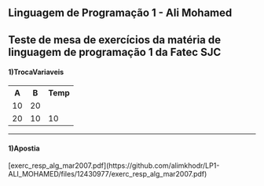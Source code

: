 <h2>Linguagem de Programação 1 - Ali Mohamed</h2>
<h2>Teste de mesa de exercícios da matéria de linguagem de programação 1 da Fatec SJC</h2>
<h4>1)TrocaVariaveis</h4>
<table>
    <tr>
        <th>A</th>
        <th>B</th>
        <th>Temp</th>
    </tr>
    <tr>
        <td>10</td>
        <td>20</td>
        <td></td>
    </tr>
    <tr>
        <td>20</td>
        <td>10</td>
        <td>10</td>
    </tr>
</table>
<hr>
<h4>1)Apostia</h4>
[exerc_resp_alg_mar2007.pdf](https://github.com/alimkhodr/LP1-ALI_MOHAMED/files/12430977/exerc_resp_alg_mar2007.pdf)
